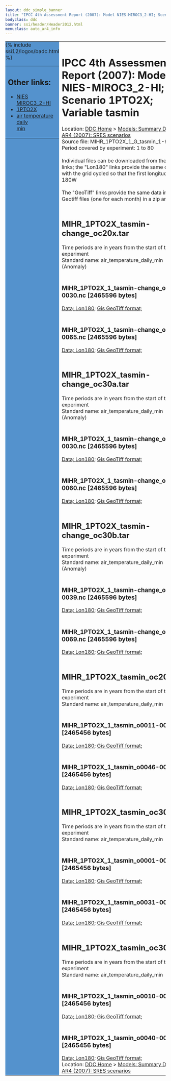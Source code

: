 ```yaml
---
layout: ddc_simple_banner
title: "IPCC 4th Assessment Report (2007): Model NIES-MIROC3_2-HI; Scenario 1PTO2X; Variable tasmin"
bodyclass: ddc
banner: ssi/header/Header2012.html
menuclass: auto_ar4_info
---
```



<table width="100%" border="0" cellspacing="0" cellpadding="0" style="border-collapse: collapse;">
<tr style="margin:0;padding:0;border:0;">
<td style="margin:0;padding:0;border:0;height:1pt;width:150pt;background:#5492CD;" valign="top" >

<div id="lh-col2" class="auto_ar4_info">
<table class="menumain" bgcolor="#5492CD" cellspacing="0" width="100%" border="0">
<tr><td>
<h2> Other links:</h2>
<ul>
<li><a href="/auto/ar4/model-NIES-MIROC3_2-HI.html">NIES<br/>MIROC3_2-HI</a></li>
<li><a href="/auto/ar4/scenario-1PTO2X.html">1PTO2X</a></li>
<li><a href="/auto/ar4/var-air_temperature_daily_min.html">air temperature daily<br/> min</a></li>
</ul>
</td></tr>
{% include ssi12/logos/badc.html %}
</table>
</div>
</td>
<td><h1>IPCC 4th Assessment Report (2007): Model NIES-MIROC3_2-HI; Scenario 1PTO2X; Variable tasmin</h1>

<!-- Breadcrumb1 -->
<div id="breadcrumb1" align="left">
Location: <a href="/index.html">DDC Home</a> > <a href="/sim/gcm_clim/">Models: Summary Data</a>
> <a href="/sim/gcm_clim/SRES_AR4/index.html">AR4 (2007): SRES scenarios</a>
</div>
<!-- End of Breadcrumb1 -->Source file: MIHR_1PTO2X_1_G_tasmin_1-960.grb
<br/>
Period covered by experiment: 1 to 80<br/>
<br/>Individual files can be downloaded from the "data" links; the "Lon180" links provide the same data
         with the grid cycled so that the first longitude is 180W<br/>
<br/>The "GeoTiff" links provide the same data in 12 Geotiff files (one for each month)
          in a zip archive<br/>
<br/><h2>MIHR_1PTO2X_tasmin-change_oc20x.tar</h2>
Time periods are in years from the start of the experiment<br/>
Standard name: air_temperature_daily_min (Anomaly)<br>
<br/><h3>MIHR_1PTO2X_1_tasmin-change_o0011-0030.nc [2465596 bytes]</h3>
<a href="/cgi-bin/downl/ar4_nc/tasmin/MIHR_1PTO2X_1_tasmin-change_o0011-0030.nc">Data; </a><a href="/cgi-bin/downl/ar4_nc/tasmin/MIHR_1PTO2X_1_tasmin-change_o0011-0030.cyto180.nc"> Lon180</a>; <a href="/cgi-bin/downl/ar4_tif/tasmin/MIHR_1PTO2X_1_tasmin-change_o0011-0030.zip">Gis GeoTiff format; </a><br/>
<br/><h3>MIHR_1PTO2X_1_tasmin-change_o0046-0065.nc [2465596 bytes]</h3>
<a href="/cgi-bin/downl/ar4_nc/tasmin/MIHR_1PTO2X_1_tasmin-change_o0046-0065.nc">Data; </a><a href="/cgi-bin/downl/ar4_nc/tasmin/MIHR_1PTO2X_1_tasmin-change_o0046-0065.cyto180.nc"> Lon180</a>; <a href="/cgi-bin/downl/ar4_tif/tasmin/MIHR_1PTO2X_1_tasmin-change_o0046-0065.zip">Gis GeoTiff format; </a><br/>
<br/><h2>MIHR_1PTO2X_tasmin-change_oc30a.tar</h2>
Time periods are in years from the start of the experiment<br/>
Standard name: air_temperature_daily_min (Anomaly)<br>
<br/><h3>MIHR_1PTO2X_1_tasmin-change_o0001-0030.nc [2465596 bytes]</h3>
<a href="/cgi-bin/downl/ar4_nc/tasmin/MIHR_1PTO2X_1_tasmin-change_o0001-0030.nc">Data; </a><a href="/cgi-bin/downl/ar4_nc/tasmin/MIHR_1PTO2X_1_tasmin-change_o0001-0030.cyto180.nc"> Lon180</a>; <a href="/cgi-bin/downl/ar4_tif/tasmin/MIHR_1PTO2X_1_tasmin-change_o0001-0030.zip">Gis GeoTiff format; </a><br/>
<br/><h3>MIHR_1PTO2X_1_tasmin-change_o0031-0060.nc [2465596 bytes]</h3>
<a href="/cgi-bin/downl/ar4_nc/tasmin/MIHR_1PTO2X_1_tasmin-change_o0031-0060.nc">Data; </a><a href="/cgi-bin/downl/ar4_nc/tasmin/MIHR_1PTO2X_1_tasmin-change_o0031-0060.cyto180.nc"> Lon180</a>; <a href="/cgi-bin/downl/ar4_tif/tasmin/MIHR_1PTO2X_1_tasmin-change_o0031-0060.zip">Gis GeoTiff format; </a><br/>
<br/><h2>MIHR_1PTO2X_tasmin-change_oc30b.tar</h2>
Time periods are in years from the start of the experiment<br/>
Standard name: air_temperature_daily_min (Anomaly)<br>
<br/><h3>MIHR_1PTO2X_1_tasmin-change_o0010-0039.nc [2465596 bytes]</h3>
<a href="/cgi-bin/downl/ar4_nc/tasmin/MIHR_1PTO2X_1_tasmin-change_o0010-0039.nc">Data; </a><a href="/cgi-bin/downl/ar4_nc/tasmin/MIHR_1PTO2X_1_tasmin-change_o0010-0039.cyto180.nc"> Lon180</a>; <a href="/cgi-bin/downl/ar4_tif/tasmin/MIHR_1PTO2X_1_tasmin-change_o0010-0039.zip">Gis GeoTiff format; </a><br/>
<br/><h3>MIHR_1PTO2X_1_tasmin-change_o0040-0069.nc [2465596 bytes]</h3>
<a href="/cgi-bin/downl/ar4_nc/tasmin/MIHR_1PTO2X_1_tasmin-change_o0040-0069.nc">Data; </a><a href="/cgi-bin/downl/ar4_nc/tasmin/MIHR_1PTO2X_1_tasmin-change_o0040-0069.cyto180.nc"> Lon180</a>; <a href="/cgi-bin/downl/ar4_tif/tasmin/MIHR_1PTO2X_1_tasmin-change_o0040-0069.zip">Gis GeoTiff format; </a><br/>
<br/><h2>MIHR_1PTO2X_tasmin_oc20x.tar</h2>
Time periods are in years from the start of the experiment<br/>
Standard name: air_temperature_daily_min<br>
<br/><h3>MIHR_1PTO2X_1_tasmin_o0011-0030.nc [2465456 bytes]</h3>
<a href="/cgi-bin/downl/ar4_nc/tasmin/MIHR_1PTO2X_1_tasmin_o0011-0030.nc">Data; </a><a href="/cgi-bin/downl/ar4_nc/tasmin/MIHR_1PTO2X_1_tasmin_o0011-0030.cyto180.nc"> Lon180</a>; <a href="/cgi-bin/downl/ar4_tif/tasmin/MIHR_1PTO2X_1_tasmin_o0011-0030.zip">Gis GeoTiff format; </a><br/>
<br/><h3>MIHR_1PTO2X_1_tasmin_o0046-0065.nc [2465456 bytes]</h3>
<a href="/cgi-bin/downl/ar4_nc/tasmin/MIHR_1PTO2X_1_tasmin_o0046-0065.nc">Data; </a><a href="/cgi-bin/downl/ar4_nc/tasmin/MIHR_1PTO2X_1_tasmin_o0046-0065.cyto180.nc"> Lon180</a>; <a href="/cgi-bin/downl/ar4_tif/tasmin/MIHR_1PTO2X_1_tasmin_o0046-0065.zip">Gis GeoTiff format; </a><br/>
<br/><h2>MIHR_1PTO2X_tasmin_oc30a.tar</h2>
Time periods are in years from the start of the experiment<br/>
Standard name: air_temperature_daily_min<br>
<br/><h3>MIHR_1PTO2X_1_tasmin_o0001-0030.nc [2465456 bytes]</h3>
<a href="/cgi-bin/downl/ar4_nc/tasmin/MIHR_1PTO2X_1_tasmin_o0001-0030.nc">Data; </a><a href="/cgi-bin/downl/ar4_nc/tasmin/MIHR_1PTO2X_1_tasmin_o0001-0030.cyto180.nc"> Lon180</a>; <a href="/cgi-bin/downl/ar4_tif/tasmin/MIHR_1PTO2X_1_tasmin_o0001-0030.zip">Gis GeoTiff format; </a><br/>
<br/><h3>MIHR_1PTO2X_1_tasmin_o0031-0060.nc [2465456 bytes]</h3>
<a href="/cgi-bin/downl/ar4_nc/tasmin/MIHR_1PTO2X_1_tasmin_o0031-0060.nc">Data; </a><a href="/cgi-bin/downl/ar4_nc/tasmin/MIHR_1PTO2X_1_tasmin_o0031-0060.cyto180.nc"> Lon180</a>; <a href="/cgi-bin/downl/ar4_tif/tasmin/MIHR_1PTO2X_1_tasmin_o0031-0060.zip">Gis GeoTiff format; </a><br/>
<br/><h2>MIHR_1PTO2X_tasmin_oc30b.tar</h2>
Time periods are in years from the start of the experiment<br/>
Standard name: air_temperature_daily_min<br>
<br/><h3>MIHR_1PTO2X_1_tasmin_o0010-0039.nc [2465456 bytes]</h3>
<a href="/cgi-bin/downl/ar4_nc/tasmin/MIHR_1PTO2X_1_tasmin_o0010-0039.nc">Data; </a><a href="/cgi-bin/downl/ar4_nc/tasmin/MIHR_1PTO2X_1_tasmin_o0010-0039.cyto180.nc"> Lon180</a>; <a href="/cgi-bin/downl/ar4_tif/tasmin/MIHR_1PTO2X_1_tasmin_o0010-0039.zip">Gis GeoTiff format; </a><br/>
<br/><h3>MIHR_1PTO2X_1_tasmin_o0040-0069.nc [2465456 bytes]</h3>
<a href="/cgi-bin/downl/ar4_nc/tasmin/MIHR_1PTO2X_1_tasmin_o0040-0069.nc">Data; </a><a href="/cgi-bin/downl/ar4_nc/tasmin/MIHR_1PTO2X_1_tasmin_o0040-0069.cyto180.nc"> Lon180</a>; <a href="/cgi-bin/downl/ar4_tif/tasmin/MIHR_1PTO2X_1_tasmin_o0040-0069.zip">Gis GeoTiff format; </a><br/>
<!-- Breadcrumb2 -->
<div id="breadcrumb2" align="left">
Location: <a href="/index.html">DDC Home</a> > <a href="/sim/gcm_clim/">Models: Summary Data</a>
> <a href="/sim/gcm_clim/SRES_AR4/index.html">AR4 (2007): SRES scenarios</a>
</div>
<!-- End of Breadcrumb2 --></td></tr></table>
